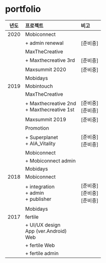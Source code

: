 # portfolio

| 년도  | 프로젝트 | 비고    |
|:-----:|:--------|:--------|
|2020   |Mobiconnect       | |
|       |  + admin renewal | [준비중] |
|       |MaxTheCreative    | |
|       |  + Maxthecreative 3rd | [준비중] |
|       |Maxsummit 2020    | [준비중] |
|       |Mobidays    | |
|2019   |Mobintouch  | |
|       |MaxTheCreative    | |
|       |  + Maxthecreative 2nd <br/> + Maxthecreative 1st | [준비중] <br/> [준비중] |
|       |Maxsummit 2019    | [준비중] |
|       |Promotion    | |
|       |+ Superplanet  <br/> + AIA_Vitality  | [준비중] <br/> [준비중] |
|       |Mobiconnect    | |
|       |+ Mobiconnect admin    | |
|       |Mobidays    | |
|2018   |Mobiconnect  | |
|       |  + integration <br/> + admin <br/> + publisher | [준비중] <br/> [준비중] <br/> [준비중] |
|       |Mobidays    | |
|2017   |fertile  | |
|       |  + UI/UX design <br/>   App (ver.Android)<br/>   Web |  |
|       |  + fertile Web  | |
|       |  + fertile admin | |

  

